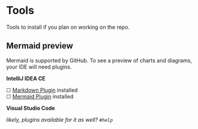 # Tools

Tools to install if you plan on working on the repo.

## Mermaid preview

Mermaid is supported by GitHub. To see a preview of charts and diagrams, your IDE will need plugins.

**IntelliJ IDEA CE**

☐ [Markdown Plugin](https://plugins.jetbrains.com/plugin/7793-markdown) installed<br />
☐ [Mermaid Plugin](https://plugins.jetbrains.com/plugin/20146-mermaid) installed

**Visual Studio Code**

*likely, plugins available for it as well? `#help`*
